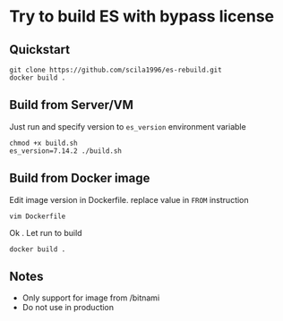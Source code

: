 # Try to build ES with bypass license

## Quickstart

   ```
   git clone https://github.com/scila1996/es-rebuild.git
   docker build .
   ```
   
## Build from Server/VM

Just run and specify version to `es_version` environment variable

   ```
   chmod +x build.sh
   es_version=7.14.2 ./build.sh 
   ```


## Build from Docker image

Edit image version in Dockerfile. replace value in `FROM` instruction

   ```
   vim Dockerfile
   ```

Ok . Let run to build

   ```
   docker build .
   ```
   
## Notes

* Only support for image from /bitnami
* Do not use in production
